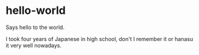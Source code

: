 # hello-world
Says hello to the world.

I took four years of Japanese in high school, don't I remember it or hanasu it very well nowadays.
